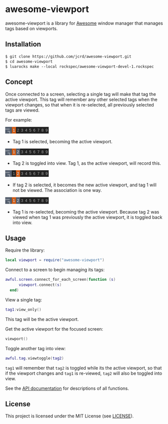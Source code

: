 # awesome-viewport

awesome-viewport is a library for [Awesome](https://github.com/awesomeWM/awesome)
window manager that manages tags based on viewports.

## Installation

```
$ git clone https://github.com/jcrd/awesome-viewport.git
$ cd awesome-viewport
$ luarocks make --local rockspec/awesome-viewport-devel-1.rockspec
```

## Concept

Once connected to a screen, selecting a single tag will make that tag the active
viewport. This tag will remember any other selected tags when the viewport
changes, so that when it is re-selected, all previously selected tags are
viewed.

For example:

![Tag 1 is selected, becoming the active viewport][1]

* Tag 1 is selected, becoming the active viewport.

![Tag 2 is toggled into view][2]

* Tag 2 is toggled into view. Tag 1, as the active viewport, will record this.

![Tag 2 is selected, but tag 1 is not viewed][3]

* If tag 2 is selected, it becomes the new active viewport, and tag 1 will not be
  viewed. The association is one way.

![Tag 1 is selected, toggling tag 2 into view][2]

* Tag 1 is re-selected, becoming the active viewport. Because tag 2 was viewed
  when tag 1 was previously the active viewport, it is toggled back into view.

[1]: https://github.com/jcrd/awesome-viewport/blob/assets/1.png
[2]: https://github.com/jcrd/awesome-viewport/blob/assets/2.png
[3]: https://github.com/jcrd/awesome-viewport/blob/assets/3.png

## Usage

Require the library:
```lua
local viewport = require("awesome-viewport")
```

Connect to a screen to begin managing its tags:
```lua
awful.screen.connect_for_each_screen(function (s)
      viewport.connect(s)
  end)
```

View a single tag:
```lua
tag1:view_only()
```

This tag will be the active viewport.

Get the active viewport for the focused screen:

```lua
viewport()
```

Toggle another tag into view:
```lua
awful.tag.viewtoggle(tag2)
```

`tag1` will remember that `tag2` is toggled while its the active viewport, so
that if the viewport changes and `tag1` is re-viewed, `tag2` will also be
toggled into view.

See the [API documentation](https://jcrd.github.io/awesome-viewport/) for
descriptions of all functions.

## License

This project is licensed under the MIT License (see [LICENSE](LICENSE)).
